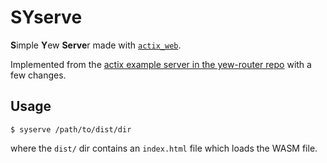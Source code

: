 # SYserve

**S**imple **Y**ew **Serve**r made with [`actix_web`](https://actix.rs/).

Implemented from the [actix example server in the yew-router repo](https://github.com/yewstack/yew_router/tree/master/examples/servers)
with a few changes.

## Usage

```{bash}
$ syserve /path/to/dist/dir
```

where the `dist/` dir contains an `index.html` file which loads the WASM file.
